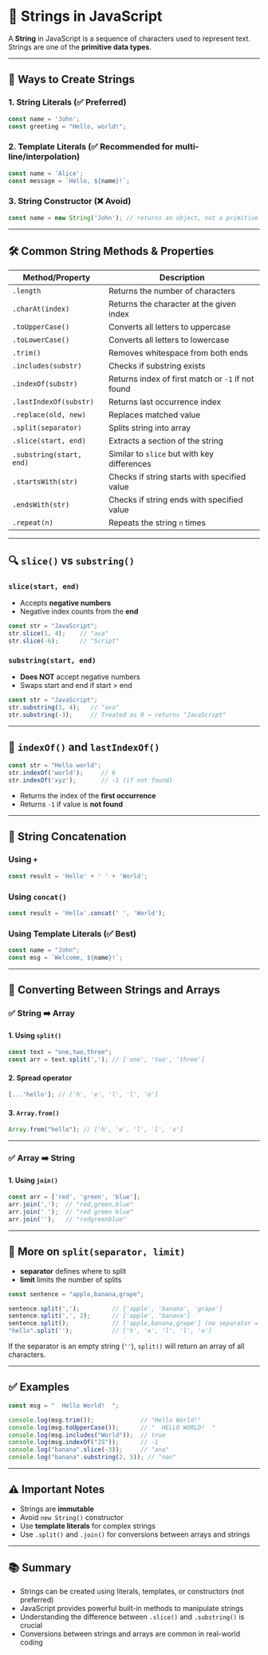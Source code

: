 
# 📘 Strings in JavaScript

A **String** in JavaScript is a sequence of characters used to represent text. Strings are one of the **primitive data types**.

---

## 📌 Ways to Create Strings

### 1. String Literals (✅ Preferred)
```js
const name = 'John';
const greeting = "Hello, world!";
````

### 2. Template Literals (✅ Recommended for multi-line/interpolation)

```js
const name = 'Alice';
const message = `Hello, ${name}!`;
```

### 3. String Constructor (❌ Avoid)

```js
const name = new String('John'); // returns an object, not a primitive
```

---

## 🛠️ Common String Methods & Properties

| Method/Property          | Description                                       |
| ------------------------ | ------------------------------------------------- |
| `.length`                | Returns the number of characters                  |
| `.charAt(index)`         | Returns the character at the given index          |
| `.toUpperCase()`         | Converts all letters to uppercase                 |
| `.toLowerCase()`         | Converts all letters to lowercase                 |
| `.trim()`                | Removes whitespace from both ends                 |
| `.includes(substr)`      | Checks if substring exists                        |
| `.indexOf(substr)`       | Returns index of first match or `-1` if not found |
| `.lastIndexOf(substr)`   | Returns last occurrence index                     |
| `.replace(old, new)`     | Replaces matched value                            |
| `.split(separator)`      | Splits string into array                          |
| `.slice(start, end)`     | Extracts a section of the string                  |
| `.substring(start, end)` | Similar to `slice` but with key differences       |
| `.startsWith(str)`       | Checks if string starts with specified value      |
| `.endsWith(str)`         | Checks if string ends with specified value        |
| `.repeat(n)`             | Repeats the string `n` times                      |

---

## 🔍 `slice()` vs `substring()`

### `slice(start, end)`

* Accepts **negative numbers**
* Negative index counts from the **end**

```js
const str = "JavaScript";
str.slice(1, 4);    // "ava"
str.slice(-6);      // "Script"
```

### `substring(start, end)`

* **Does NOT** accept negative numbers
* Swaps start and end if start > end

```js
const str = "JavaScript";
str.substring(1, 4);   // "ava"
str.substring(-3);     // Treated as 0 → returns "JavaScript"
```

---

## 🔎 `indexOf()` and `lastIndexOf()`

```js
const str = "Hello world";
str.indexOf('world');     // 6
str.indexOf('xyz');       // -1 (if not found)
```

* Returns the index of the **first occurrence**
* Returns `-1` if value is **not found**

---

## 🔗 String Concatenation

### Using `+`

```js
const result = 'Hello' + ' ' + 'World';
```

### Using `concat()`

```js
const result = 'Hello'.concat(' ', 'World');
```

### Using Template Literals (✅ Best)

```js
const name = "John";
const msg = `Welcome, ${name}!`;
```

---

## 🔄 Converting Between Strings and Arrays

### ✅ String ➡️ Array

#### 1. Using `split()`

```js
const text = "one,two,three";
const arr = text.split(','); // ['one', 'two', 'three']
```

#### 2. Spread operator

```js
[...'hello']; // ['h', 'e', 'l', 'l', 'o']
```

#### 3. `Array.from()`

```js
Array.from("hello"); // ['h', 'e', 'l', 'l', 'o']
```

---

### ✅ Array ➡️ String

#### 1. Using `join()`

```js
const arr = ['red', 'green', 'blue'];
arr.join(',');  // "red,green,blue"
arr.join(' ');  // "red green blue"
arr.join('');   // "redgreenblue"
```

---

## 🧵 More on `split(separator, limit)`

* **separator** defines where to split
* **limit** limits the number of splits

```js
const sentence = "apple,banana,grape";

sentence.split(',');         // ['apple', 'banana', 'grape']
sentence.split(',', 2);      // ['apple', 'banana']
sentence.split();            // ['apple,banana,grape'] (no separator = no split)
"hello".split('');           // ['h', 'e', 'l', 'l', 'o']
```

If the separator is an empty string (`''`), `split()` will return an array of all characters.

---

## ✅ Examples

```js
const msg = "  Hello World!  ";

console.log(msg.trim());             // "Hello World!"
console.log(msg.toUpperCase());      // "  HELLO WORLD!  "
console.log(msg.includes("World"));  // true
console.log(msg.indexOf("JS"));      // -1
console.log("banana".slice(-3));     // "ana"
console.log("banana".substring(2, 5)); // "nan"
```

---

## ⚠️ Important Notes

* Strings are **immutable**
* Avoid `new String()` constructor
* Use **template literals** for complex strings
* Use `.split()` and `.join()` for conversions between arrays and strings

---

## 📚 Summary

* Strings can be created using literals, templates, or constructors (not preferred)
* JavaScript provides powerful built-in methods to manipulate strings
* Understanding the difference between `.slice()` and `.substring()` is crucial
* Conversions between strings and arrays are common in real-world coding
